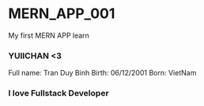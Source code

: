 # MERN_APP_001
My first MERN APP learn


### YUIICHAN <3
Full name: Tran Duy Binh 
Birth: 06/12/2001
Born: VietNam


### I love Fullstack Developer
